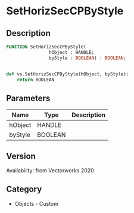 # SetHorizSecCPByStyle

## Description
```pascal
FUNCTION SetHorizSecCPByStyle(
				hObject : HANDLE;
				byStyle : BOOLEAN) : BOOLEAN;
```

```python

def vs.SetHorizSecCPByStyle(hObject, byStyle):
    return BOOLEAN
```

## Parameters
|Name|Type|Description|
|---|---|---|
|hObject|HANDLE||
|byStyle|BOOLEAN||

## Version
Availability: from Vectorworks 2020
## Category
* Objects - Custom

